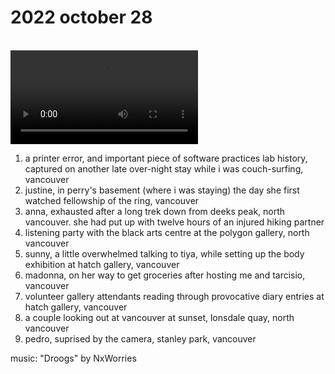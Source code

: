 # 2022 october 28

<br>

<video controls>
    <source src="../../vid/22-10-28_144.mp4" type="video/mp4">
</video>

1. a printer error, and important piece of software practices lab history, captured on another late over-night stay while i was couch-surfing, vancouver
2. justine, in perry's basement (where i was staying) the day she first watched fellowship of the ring, vancouver
3. anna, exhausted after a long trek down from deeks peak, north vancouver. she had put up with twelve hours of an injured hiking partner
4. listening party with the black arts centre at the polygon gallery, north vancouver
5. sunny, a little overwhelmed talking to tiya, while setting up the body exhibition at hatch gallery, vancouver
6. madonna, on her way to get groceries after hosting me and tarcisio, vancouver
7. volunteer gallery attendants reading through provocative diary entries at hatch gallery, vancouver
8. a couple looking out at vancouver at sunset, lonsdale quay, north vancouver
9. pedro, suprised by the camera, stanley park, vancouver

music: "Droogs" by NxWorries
